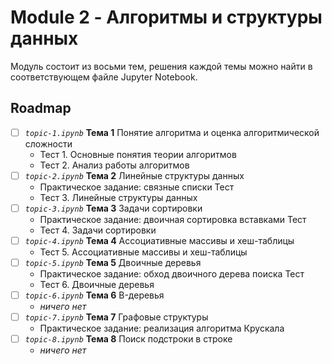 # Module 2 - Алгоритмы и структуры данных

Модуль состоит из восьми тем, решения каждой темы
можно найти в соответствующем файле Jupyter Notebook.

## Roadmap

- [ ] _`topic-1.ipynb`_ **Тема 1** Понятие алгоритма и оценка алгоритмической сложности
  - Тест 1. Основные понятия теории алгоритмов
  - Тест 2. Анализ работы алгоритмов
- [ ] _`topic-2.ipynb`_ **Тема 2** Линейные структуры данных
  - Практическое задание: связные списки Тест
  - Тест 3. Линейные структуры данных
- [ ] _`topic-3.ipynb`_ **Тема 3** Задачи сортировки
  - Практическое задание: двоичная сортировка вставками Тест
  - Тест 4. Задачи сортировки
- [ ] _`topic-4.ipynb`_ **Тема 4** Ассоциативные массивы и хеш­-таблицы
  - Тест 5. Ассоциативные массивы и хеш-таблицы
- [ ] _`topic-5.ipynb`_ **Тема 5** Двоичные деревья
  - Практическое задание: обход двоичного дерева поиска Тест
  - Тест 6. Двоичные деревья
- [ ] _`topic-6.ipynb`_ **Тема 6** B-деревья
  - _ничего нет_
- [ ] _`topic-7.ipynb`_ **Тема 7** Графовые структуры
  - Практическое задание: реализация алгоритма Крускала
- [ ] _`topic-8.ipynb`_ **Тема 8** Поиск подстроки в строке
  - _ничего нет_